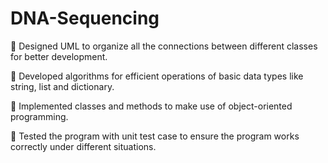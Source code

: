 # DNA-Sequencing

	Designed UML to organize all the connections between different classes for better development.

	Developed algorithms for efficient operations of basic data types like string, list and dictionary.

	Implemented classes and methods to make use of object-oriented programming.

	Tested the program with unit test case to ensure the program works correctly under different situations.
